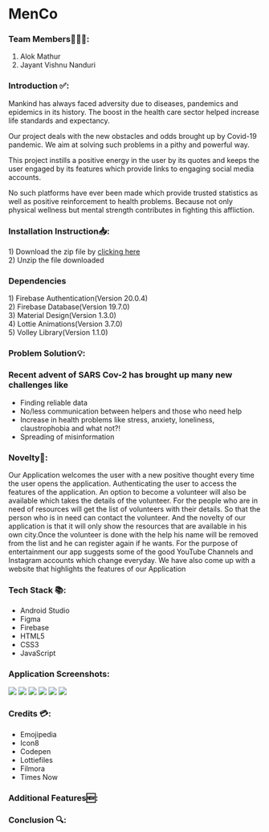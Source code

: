 # MenCo
### Team Members👨🏻‍💻:
1. Alok Mathur
2. Jayant Vishnu Nanduri

### Introduction ✅:
<p>
 Mankind has always faced adversity due to diseases, pandemics and epidemics in its history. The boost in the health care sector helped increase life standards and expectancy. 

Our project deals with the new obstacles and odds brought up by Covid-19 pandemic. We aim at solving such problems in a pithy and powerful way.

This project instills a positive energy in the user by its quotes and keeps the user engaged by its features which provide links to engaging social media accounts.

No such platforms have ever been made which provide trusted statistics as well as positive reinforcement to health problems. Because not only physical wellness but mental strength contributes in fighting this affliction. 

</p>

### Installation Instruction📥:
<p>
1) Download the zip file by <a href="App-apk (1).zip">clicking here</a><br>
2) Unzip the file downloaded
</p>

### Dependencies
<p>
1) Firebase Authentication(Version 20.0.4)<br>
2) Firebase Database(Version 19.7.0)<br>
3) Material Design(Version 1.3.0)<br>
4) Lottie Animations(Version 3.7.0)<br>
5) Volley Library(Version 1.1.0)<br>
</p>

### Problem Solution💡:

### Recent advent of SARS Cov-2 has brought up many new challenges like 
- Finding reliable data
- No/less communication between helpers and those who need help
- Increase in health problems like stress, anxiety, loneliness, claustrophobia and what not?!
- Spreading of misinformation 



### Novelty📕:
<p>
 Our Application welcomes the user with a new positive thought every time the user opens the application. Authenticating the user to access the features of the application. An option to become a volunteer will also be available which takes the details of the volunteer. For the people who are in need of resources will get the list of volunteers with their details. So that the person who is in need can contact the volunteer.
And the novelty of our application is that it will only show the resources that are available in his own city.Once the volunteer is done with the help his name will be removed from the list and he can register again if he wants.
For the purpose of entertainment our app suggests some of the good YouTube Channels and Instagram accounts which change everyday.
We have also come up with a website that highlights the features of our Application

</p>

### Tech Stack 📚:
- Android Studio
- Figma
- Firebase
- HTML5
- CSS3
- JavaScript

### Application Screenshots:
<img src="https://media.discordapp.net/attachments/830729033653289001/840483308316131338/Screenshot_20210508-123002_MenCo.jpg?width=320&height=669" >
<img src="https://media.discordapp.net/attachments/830729033653289001/840480148617035786/Screenshot_20210508-121516_MenCo.jpg?width=320&height=669">
<img src="https://media.discordapp.net/attachments/842372048794026014/842766679578509326/Screenshot_20210514-194344_MenCo.jpg?width=309&height=650">
<img src="https://media.discordapp.net/attachments/830729033653289001/840479982265434152/Screenshot_20210508-121627_MenCo.jpg?width=320&height=669">
<img src="https://media.discordapp.net/attachments/830729033653289001/840480147626786826/Screenshot_20210508-121557_MenCo.jpg?width=320&height=669">
<img src="https://media.discordapp.net/attachments/830729033653289001/840480147378667540/Screenshot_20210508-121611_MenCo.jpg?width=320&height=669">



### Credits 💳:
- Emojipedia
- Icon8
- Codepen
- Lottiefiles
- Filmora
- Times Now


### Additional Features🆕:
<p>
 

</p>

### Conclusion 🔍:
<p>
  
</p>

